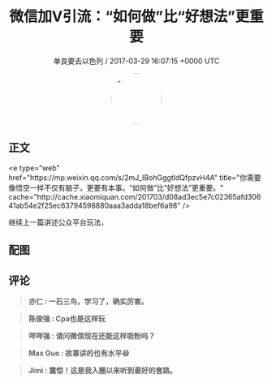 <h1 align="center">微信加V引流：“如何做”比“好想法”更重要</h1>
<p align="center">
    <a>单良要去以色列 / 2017-03-29 16:07:15 &#43;0000 UTC</a>
</p>

<div align="center">
    <img src="https://images.zsxq.com/FlZ2bLU27FVdCpXiGKdWgv191SKY?e=1590940799&amp;token=kIxbL07-8jAj8w1n4s9zv64FuZZNEATmlU_Vm6zD:R5a4d0geIWrrruo9hhF72TPGdTY=" width="100" height="100" style="border:1px solid;border-radius:50%; color:#ffffff"/>
</div>

## 正文

<div>
&lt;e type=&#34;web&#34; href=&#34;https://mp.weixin.qq.com/s/2mJ_IBohGggtIdQfpzvH4A&#34; title=&#34;你需要像悟空一样不仅有脑子，更要有本事。“如何做”比“好想法”更重要。&#34; cache=&#34;http://cache.xiaomiquan.com/201703/d08ad3ec5e7c02365afd30641ab54e2f25ec63794598880aaa3adda18bef6a98&#34; /&gt;

继续上一篇讲述公众平台玩法，
</div>

## 配图
<div class="image" align="center">

</div>

## 评论

<div align="left">
<div>

<blockquote >
<span> <strong>亦仁 : 一石三鸟，学习了，确实厉害。 </strong></span>
</blockquote>

<blockquote >
<span> <strong>陈俊强 : Cpa也是这样玩 </strong></span>
</blockquote>

<blockquote >
<span> <strong>咩咩强 : 请问微信现在还能这样吸粉吗？ </strong></span>
</blockquote>

<blockquote >
<span> <strong>Max Guo : 故事讲的也有水平😆 </strong></span>
</blockquote>

<blockquote >
<span> <strong>Jimi : 震惊！这是我入圈以来听到最好的套路。 </strong></span>
</blockquote>

</div>
</div>